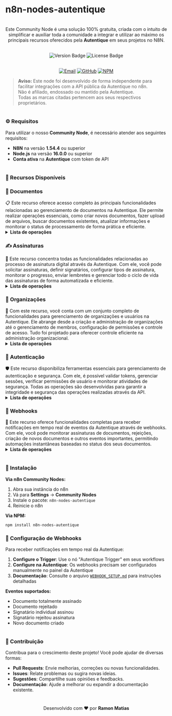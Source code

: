 # n8n-nodes-autentique

<p align="center"><br>
Este Community Node é uma solução 100% gratuita, criada com o intuito de simplificar e auxiliar toda a comunidade a integrar e utilizar ao máximo os principais recursos oferecidos pela <b>Autentique</b> em seus projetos no N8N.
</p>
<br>
	
<div align="center">
  <img src="https://img.shields.io/npm/v/n8n-nodes-autentique?style=for-the-badge&label=Versão&labelColor=%230d1117&color=%23007ACC" alt="Version Badge">
  <img src="https://img.shields.io/npm/l/n8n-nodes-autentique?style=for-the-badge&label=Licença&labelColor=%230d1117&color=%23FFA500" alt="License Badge">
</div>
<br>

<p align="center">
  <a href="mailto:contato@lumiaria.com.br"><img src="https://img.shields.io/badge/Email-Suporte-red?style=for-the-badge&logo=gmail&logoColor=white" alt="Email"></a>     
  <a href="https://github.com/ramonmatias19/n8n-nodes-autentique"><img src="https://img.shields.io/badge/GitHub-Repositório-black?style=for-the-badge&logo=github&logoColor=white" alt="GitHub"></a>     
  <a href="https://www.npmjs.com/package/n8n-nodes-autentique"><img src="https://img.shields.io/badge/NPM-Package-red?style=for-the-badge&logo=npm&logoColor=white" alt="NPM"></a>
</p>

> **Aviso:** Este node foi desenvolvido de forma independente para facilitar integrações com a API pública da Autentique no n8n.  
> Não é afiliado, endossado ou mantido pela Autentique.  
> Todas as marcas citadas pertencem aos seus respectivos proprietários.

<h1></h1>

<h3>⚙️ Requisitos</h3>

Para utilizar o nosso **Community Node**, é necessário atender aos seguintes requisitos:  
- **N8N** na versão **1.54.4** ou superior  
- **Node.js** na versão **16.0.0** ou superior  
- **Conta ativa** na **Autentique** com token de API  

<h1></h1>

<h3>📌 Recursos Disponíveis</h3>

<h3>📄 Documentos</h3>
📋 Este recurso oferece acesso completo às principais funcionalidades relacionadas ao gerenciamento de documentos na Autentique. Ele permite realizar operações essenciais, como criar novos documentos, fazer upload de arquivos, buscar documentos existentes, atualizar informações e monitorar o status de processamento de forma prática e eficiente.
<br>
<details>
  <summary><b>Lista de operações</b></summary>
	<details>
  	<summary>   ✅ <b> Criar Documento</b></summary>
	</details>
	<details>
  	<summary>   ✅ <b> Upload de Arquivo</b></summary>
	</details>
	<details>
  	<summary>   ✅ <b> Buscar Documento</b></summary>
	</details>
	<details>
  	<summary>   ✅ <b> Listar Documentos</b></summary>
	</details>
	<details>
  	<summary>   ✅ <b> Atualizar Documento</b></summary>
	</details>
	<details>
  	<summary>   ✅ <b> Verificar Status</b></summary>
	</details>
	<details>
  	<summary>   ✅ <b> Download Documento</b></summary>
	</details>
	<details>
  	<summary>   ✅ <b> Deletar Documento</b></summary>
	</details>
</details>

<h3>✍️ Assinaturas</h3>
🔏 Este recurso concentra todas as funcionalidades relacionadas ao processo de assinatura digital através da Autentique. Com ele, você pode solicitar assinaturas, definir signatários, configurar tipos de assinatura, monitorar o progresso, enviar lembretes e gerenciar todo o ciclo de vida das assinaturas de forma automatizada e eficiente.
<br>
<details>
  <summary><b>Lista de operações</b></summary>
	<details>
  	<summary>   ✅ <b> Solicitar Assinatura</b></summary>
	</details>
	<details>
  	<summary>   ✅ <b> Adicionar Signatário</b></summary>
	</details>
	<details>
  	<summary>   ✅ <b> Remover Signatário</b></summary>
	</details>
	<details>
  	<summary>   ✅ <b> Verificar Status da Assinatura</b></summary>
	</details>
	<details>
  	<summary>   ✅ <b> Enviar Lembrete</b></summary>
	</details>
	<details>
  	<summary>   ✅ <b> Cancelar Assinatura</b></summary>
	</details>
	<details>
  	<summary>   ✅ <b> Reenviar Email</b></summary>
	</details>
	<details>
  	<summary>   ✅ <b> Histórico de Assinaturas</b></summary>
	</details>
</details>

<h3>👥 Organizações</h3>
🏢 Com este recurso, você conta com um conjunto completo de funcionalidades para gerenciamento de organizações e usuários na Autentique. Ele abrange desde a criação e administração de organizações até o gerenciamento de membros, configuração de permissões e controle de acesso. Tudo foi projetado para oferecer controle eficiente na administração organizacional.
<br>
<details>
  <summary><b>Lista de operações</b></summary>
	<details>
  	<summary>   ✅ <b> Criar Organização</b></summary>
	</details>
	<details>
  	<summary>   ✅ <b> Buscar Organização</b></summary>
	</details>
	<details>
  	<summary>   ✅ <b> Listar Organizações</b></summary>
	</details>
	<details>
  	<summary>   ✅ <b> Atualizar Organização</b></summary>
	</details>
	<details>
  	<summary>   ✅ <b> Adicionar Membro</b></summary>
	</details>
	<details>
  	<summary>   ✅ <b> Remover Membro</b></summary>
	</details>
	<details>
  	<summary>   ✅ <b> Gerenciar Permissões</b></summary>
	</details>
	<details>
  	<summary>   ✅ <b> Listar Membros</b></summary>
	</details>
</details>

<h3>🔐 Autenticação</h3>
🛡️ Este recurso disponibiliza ferramentas essenciais para gerenciamento de autenticação e segurança. Com ele, é possível validar tokens, gerenciar sessões, verificar permissões de usuário e monitorar atividades de segurança. Todas as operações são desenvolvidas para garantir a integridade e segurança das operações realizadas através da API.
<br>
<details>
  <summary><b>Lista de operações</b></summary>
	<details>
  	<summary>   ✅ <b> Validar Token</b></summary>
	</details>
	<details>
  	<summary>   ✅ <b> Renovar Token</b></summary>
	</details>
	<details>
  	<summary>   ✅ <b> Verificar Permissões</b></summary>
	</details>
	<details>
  	<summary>   ✅ <b> Buscar Usuário</b></summary>
	</details>
	<details>
  	<summary>   ✅ <b> Histórico de Atividades</b></summary>
	</details>
	<details>
  	<summary>   ✅ <b> Logout</b></summary>
	</details>
</details>

<h3>🔔 Webhooks</h3>
📡 Este recurso oferece funcionalidades completas para receber notificações em tempo real de eventos da Autentique através de webhooks. Com ele, você pode monitorar assinaturas de documentos, rejeições, criação de novos documentos e outros eventos importantes, permitindo automações instantâneas baseadas no status dos seus documentos.
<br>
<details>
  <summary><b>Lista de operações</b></summary>
	<details>
  	<summary>   ✅ <b> Documento Assinado</b></summary>
	</details>
	<details>
  	<summary>   ✅ <b> Documento Rejeitado</b></summary>
	</details>
	<details>
  	<summary>   ✅ <b> Signatário Assinou</b></summary>
	</details>
	<details>
  	<summary>   ✅ <b> Signatário Rejeitou</b></summary>
	</details>
	<details>
  	<summary>   ✅ <b> Documento Criado</b></summary>
	</details>
	<details>
  	<summary>   ✅ <b> Filtros Personalizados</b></summary>
	</details>
	<details>
  	<summary>   ✅ <b> Validação de Segurança</b></summary>
	</details>
	<details>
  	<summary>   ✅ <b> Configuração Flexível</b></summary>
	</details>
</details>

<h1></h1>

<h3>🚀 Instalação</h3>

**Via n8n Community Nodes:**
1. Abra sua instância do n8n
2. Vá para **Settings** → **Community Nodes**
3. Instale o pacote: `n8n-nodes-autentique`
4. Reinicie o n8n

**Via NPM:**
```bash
npm install n8n-nodes-autentique
```

### 📡 Configuração de Webhooks

Para receber notificações em tempo real da Autentique:

1. **Configure o Trigger**: Use o nó "Autentique Trigger" em seus workflows
2. **Configure na Autentique**: Os webhooks precisam ser configurados manualmente no painel da Autentique
3. **Documentação**: Consulte o arquivo [`WEBHOOK_SETUP.md`](WEBHOOK_SETUP.md) para instruções detalhadas

**Eventos suportados:**
- Documento totalmente assinado
- Documento rejeitado  
- Signatário individual assinou
- Signatário rejeitou assinatura
- Novo documento criado

<h1></h1>

<h3>🤝 Contribuição</h3>

Contribua para o crescimento deste projeto! Você pode ajudar de diversas formas:  
- **Pull Requests**: Envie melhorias, correções ou novas funcionalidades.  
- **Issues**: Relate problemas ou sugira novas ideias.  
- **Sugestões**: Compartilhe suas opiniões e feedbacks.  
- **Documentação**: Ajude a melhorar ou expandir a documentação existente.  

<h1></h1>

<p align="center">
Desenvolvido com ❤️ por <b>Ramon Matias</b>
</p> 